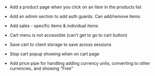 - Add a product page when you click on an item in the products list

- Add an admin section to add auth guards. Can add/remove items

- Add sales - specific items & individual items

- Cart menu is not accessible (can't get to go to cart button)

- Save cart to client storage to save across sessions

- Stop cart popup showing when on cart page

- Add price pipe for handling adding currency units, converting to other currencies, and showing "Free"